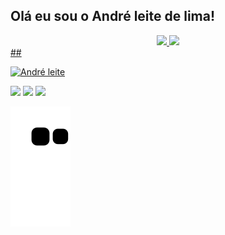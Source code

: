 ## Olá eu sou o André leite de lima!
<div align="center">
  <a href="https://github.com/andrepg1184">
  <img height="180em" src="https://github-readme-stats.vercel.app/api?username=andrepg1184&show_icons=true&theme=dark&include_all_commits=true&count_private=true"/>
  <img height="180em" src="https://github-readme-stats.vercel.app/api/top-langs/?username=andrepg1184&layout=compact&langs_count=7&theme=dark"/>
</div>
  ##
 <p align="left"> <img src="https://komarev.com/ghpvc/?username=andrepg1184&label=Profile%20views&color=127aba&style=plastic" alt="André leite" /> </p>
<div> 
 <a href="#" target="_blank"><img src="https://img.shields.io/badge/Discord-7289DA?style=for-the-badge&logo=discord&logoColor=white" target="_blank"></a> 
  <a href = "mailto:andreleite1184@gmail.com"><img src="https://img.shields.io/badge/-Gmail-%23333?style=for-the-badge&logo=gmail&logoColor=white" target="_blank"></a>
  <a href="https://www.linkedin.com/in/andreleiteti/" target="_blank"><img src="https://img.shields.io/badge/-LinkedIn-%230077B5?style=for-the-badge&logo=linkedin&logoColor=white" target="_blank"></a> 
  

      
      
  
  
 
  ![Snake animation](https://github.com/andrepg1184/andrepg1184/blob/output/github-contribution-grid-snake.svg)
 
</div>
